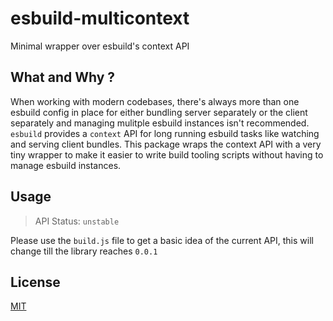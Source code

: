 # esbuild-multicontext

Minimal wrapper over esbuild's context API


## What and Why ?

When working with modern codebases, there's always more than one esbuild config in place for either bundling server separately or the client separately and managing mulitple esbuild instances isn't recommended. `esbuild` provides a `context` API for long running esbuild tasks like watching and serving client bundles. This package wraps the context API with a very tiny wrapper to make it easier to write build tooling scripts without having to manage esbuild instances. 

## Usage 

> API Status: `unstable`

Please use the `build.js` file to get a basic idea of the current API, this will change till the library reaches `0.0.1`


## License 
[MIT](/LICENSE)